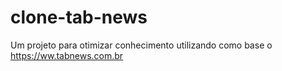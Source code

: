 # clone-tab-news
Um projeto para otimizar conhecimento utilizando como base o https://ww.tabnews.com.br
